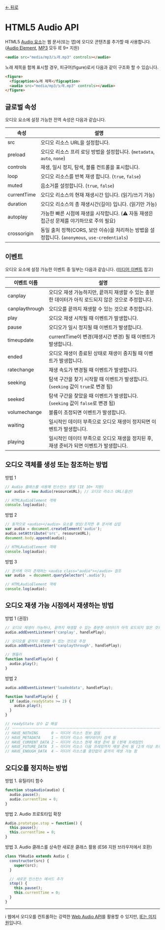 [← 뒤로](./README.md)


# HTML5 Audio API

HTML5 [Audio 요소](https://www.w3.org/TR/html52/semantics-embedded-content.html#the-audio-element)는 웹 문서(또는 앱)에 오디오 콘텐츠를 추가할 때 사용합니다. 
([Audio Element](https://caniuse.com/#feat=audio), [MP3](https://caniuse.com/#feat=mp3) 모두 IE 9+ 지원)

```html
<audio src="media/mp3/노래.mp3" controls></audio>
```

노래 제목을 함께 표시할 경우, 피규어(figure)로서 다음과 같이 구조화 할 수 있습니다.

```html
<figure>
  <figcaption>노래 제목</figcaption>
  <audio src="media/mp3/노래.mp3" controls></audio>
</figure>
```

## 글로벌 속성

오디오 요소에 설정 가능한 전역 속성은 다음과 같습니다.

속성 | 설명
--- | ---
src | 오디오 리소스 URL을 설정합니다.
preload | 오디오 리소스 프리 로딩 방법을 설정합니다. (`metadata`, `auto`, `none`)
controls | 재생, 일시 정지, 탐색, 볼륨 컨트롤을 표시합니다.
loop | 오디오 리소스를 반복 재생 합니다. (`true`, `false`)
muted | 음소거를 설정합니다. (`true`, `false`)
currentTime | 오디오 리소스의 현재 재생시간 입니다. (읽기/쓰기 가능)
duration | 오디오 리소스의 총 재생시간(길이) 입니다. (읽기만 가능)
autoplay | 가능한 빠른 시점에 재생을 시작합니다. (⚠️ 자동 재생은 접근성 문제를 야기하므로 주의 필요)
crossorigin | 동일 출처 정책(CORS, 보안 이슈)을 처리하는 방법을 설정합니다. (`anonymous`, `use-credentials`)

## 이벤트

오디오 요소에 설정 가능한 이벤트 중 일부는 다음과 같습니다. ([미디어 이벤트](https://developer.mozilla.org/en-US/docs/Web/Guide/Events/Media_events) 참고)

이벤트 이름 | 설명
--- | ---
canplay | 오디오 재생 가능하지만, 끝까지 재생할 수 있는 충분한 데이터가 아직 로드되지 않은 것으로 추정합니다.
canplaythrough | 오디오를 끝까지 재생할 수 있는 것으로 추정합니다.
play | 오디오 재생 시작될 때 이벤트가 발생합니다.
pause | 오디오가 일시 정지될 때 이벤트가 발생합니다.
timeupdate | currentTime이 변경(재생시간 변경) 될 때 이벤트가 발생합니다.
ended | 오디오 재생이 종료된 상태로 재생이 중지될 때 이벤트가 발생합니다.
ratechange | 재생 속도가 변경될 때 이벤트가 발생합니다.
seeking | 탐색 구간을 찾기 시작할 때 이벤트가 발생합니다. (`seeking` 값이 `true`로 변경 됨)
seeked | 탐색 구간을 찾았을 때 이벤트가 발생합니다. (`seeking` 값이 `false`로 변경 됨)
volumechange | 볼륨이 조정되면 이벤트가 발생합니다.
waiting | 일시적인 데이터 부족으로 오디오 재생이 정지되면 이벤트가 발생합니다.
playing | 일시적인 데이터 부족으로 오디오 재생을 정지된 후, 재생 준비가 되면 이벤트가 발생합니다.

## 오디오 객체를 생성 또는 참조하는 방법

방법 1

```js
// Audio 클래스를 사용해 인스턴스 생성 (IE 10+ 지원)
var audio = new Audio(resourceURL); // 오디오 리소스 URL(옵션)

// HTMLAudioElement 객체
console.log(audio);
```

방법 2

```js
// 동적으로 <audio></audio> 요소를 생성/조작한 후 문서에 삽입
var audio = document.createElement('audio');
audio.setAttribute('src', resourceURL);
document.body.append(audio);

// HTMLAudioElement 객체
console.log(audio);
```

방법 3

```js
// 문서에 이미 존재하는 <audio class="audio"></audio> 참조
var audio  = document.querySelector('.audio');

// HTMLAudioElement 객체
console.log(audio);
```

## 오디오 재생 가능 시점에서 재생하는 방법

방법 1 (권장)

```js
// 오디오 재생이 가능하나, 끝까지 재생할 수 있는 충분한 데이터가 아직 로드되지 않은 것으로 추정
audio.addEventListener('canplay', handlePlay);

// 오디오를 끝까지 재생할 수 있는 것으로 추정
audio.addEventListener('canplaythrough', handlePlay);

// 핸들러
function handlePlay(e) {
  audio.play();
}
```

방법 2

```js
audio.addEventListener('loadeddata', handlePlay);

function handlePlay(e) {
  if (audio.readyState >= 2) {
    audio.play();
  }
}

// readyState 상수 값 해설
// ㅡㅡㅡㅡㅡㅡㅡㅡㅡㅡㅡㅡㅡㅡㅡㅡㅡㅡㅡㅡㅡㅡㅡㅡㅡㅡㅡㅡㅡㅡㅡㅡㅡㅡㅡㅡㅡㅡㅡㅡㅡㅡㅡㅡㅡㅡ
// HAVE_NOTHING      0 — 미디어 리소스 정보 없음
// HAVE_METADATA     1 — 미디어 리소스 메타데이터 검색 됨
// HAVE_CURRENT_DATA 2 — 미디어 리소스 현재 재생 준비 됨 (현재 프레임만)
// HAVE_FUTURE_DATA  3 — 미디어 리소스 다음 프레임까지 재생 준비 됨 (2개 이상 프레임)
// HAVE_ENOUGH_DATA  4 — 미디어 리소스를 중단없이 끝까지 재생 가능 함
```

## 오디오를 정지하는 방법

방법 1. 유틸리티 함수

```js
function stopAudio(audio) {
  audio.pause();
  audio.currentTime = 0;
}
```

방법 2. Audio 프로토타입 확장

```js
Audio.prototype.stop = function() {
  this.pause();
  this.currentTime = 0;
}
```

방법 3. Audio 클래스를 상속한 새로운 클래스 활용 (ES6 지원 브라우저에서 호환)

```js
class Y9Audio extends Audio {
  constructor(src) {
    super(src);
  }

  // 새로운 인스턴스 메서드 추가
  stop() {
    this.pause();
    this.currentTime = 0;
  }
}
```

---

ℹ️ 웹에서 오디오를 컨트롤하는 강력한 [Web Audio API](https://developer.mozilla.org/ko/docs/Web/HTML/Element/audio)를 활용할 수 있지만, [IE는 미지원](https://caniuse.com/#feat=audio-api)입니다.